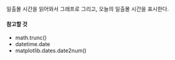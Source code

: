 일출몰 시간을 읽어와서 그래프로 그리고,
오늘의 일출몰 시간을 표시한다.

#### 참고할 것
  - math.trunc()
  - datetime.date
  - matplotlib.dates.date2num()